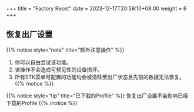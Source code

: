 +++
title = "Factory Reset"
date =  2023-12-17T20:59:10+08:00
weight = 6
+++

## 恢复出厂设置

{{% notice style="note" title="额外注意操作" %}}
1. 你可以自由尝试该功能。
2. 该操作不会造成可预见性的设备损坏。
3. 所有STK菜单可配置的功能均会被清除至出厂状态且先前的数据无法恢复。
{{% /notice %}}

{{% notice style="tip" title="已下载的Profile" %}}
恢复出厂设置不会影响已经下载的Profile
{{% /notice %}}
